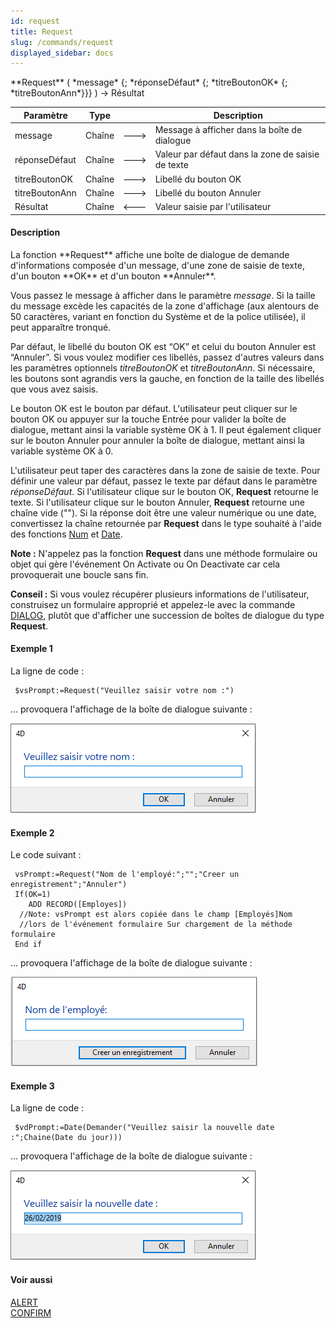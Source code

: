 ```yaml
---
id: request
title: Request
slug: /commands/request
displayed_sidebar: docs
---
```


<!--REF #_command_.Request.Syntax-->**Request** ( *message* {; *réponseDéfaut* {; *titreBoutonOK* {; *titreBoutonAnn*}}} )  -> Résultat<!-- END REF-->
<!--REF #_command_.Request.Params-->
| Paramètre | Type |  | Description |
| --- | --- | --- | --- |
| message | Chaîne | &#x1F852; | Message à afficher dans la boîte de dialogue |
| réponseDéfaut | Chaîne | &#x1F852; | Valeur par défaut dans la zone de saisie de texte |
| titreBoutonOK | Chaîne | &#x1F852; | Libellé du bouton OK |
| titreBoutonAnn | Chaîne | &#x1F852; | Libellé du bouton Annuler |
| Résultat | Chaîne | &#x1F850; | Valeur saisie par l'utilisateur |

<!-- END REF-->

#### Description 

<!--REF #_command_.Request.Summary-->La fonction **Request** affiche une boîte de dialogue de demande d'informations composée d'un message, d'une zone de saisie de texte, d'un bouton **OK** et d'un bouton **Annuler**.<!-- END REF--> 

Vous passez le message à afficher dans le paramètre *message*. Si la taille du message excède les capacités de la zone d'affichage (aux alentours de 50 caractères, variant en fonction du Système et de la police utilisée), il peut apparaître tronqué.

Par défaut, le libellé du bouton OK est “OK” et celui du bouton Annuler est “Annuler”. Si vous voulez modifier ces libellés, passez d'autres valeurs dans les paramètres optionnels *titreBoutonOK* et *titreBoutonAnn*. Si nécessaire, les boutons sont agrandis vers la gauche, en fonction de la taille des libellés que vous avez saisis.

Le bouton OK est le bouton par défaut. L'utilisateur peut cliquer sur le bouton OK ou appuyer sur la touche Entrée pour valider la boîte de dialogue, mettant ainsi la variable système OK à 1\. Il peut également cliquer sur le bouton Annuler pour annuler la boîte de dialogue, mettant ainsi la variable système OK à 0\. 

L'utilisateur peut taper des caractères dans la zone de saisie de texte. Pour définir une valeur par défaut, passez le texte par défaut dans le paramètre *réponseDéfaut*. Si l'utilisateur clique sur le bouton OK, **Request** retourne le texte. Si l'utilisateur clique sur le bouton Annuler, **Request** retourne une chaîne vide (""). Si la réponse doit être une valeur numérique ou une date, convertissez la chaîne retournée par **Request** dans le type souhaité à l'aide des fonctions [Num](num.md) et [Date](date.md).

**Note :** N'appelez pas la fonction **Request** dans une méthode formulaire ou objet qui gère l'événement On Activate ou On Deactivate car cela provoquerait une boucle sans fin.

**Conseil :** Si vous voulez récupérer plusieurs informations de l'utilisateur, construisez un formulaire approprié et appelez-le avec la commande [DIALOG](dialog.md), plutôt que d'afficher une succession de boîtes de dialogue du type **Request**.

#### Exemple 1 

La ligne de code :

```4d
 $vsPrompt:=Request("Veuillez saisir votre nom :")
```

... provoquera l'affichage de la boîte de dialogue suivante :

![](../assets/en/commands/pict4225119.fr.png)

#### Exemple 2 

Le code suivant :

```4d
 vsPrompt:=Request("Nom de l'employé:";"";"Creer un enregistrement";"Annuler")
 If(OK=1)
    ADD RECORD([Employes])
  //Note: vsPrompt est alors copiée dans le champ [Employés]Nom 
  //lors de l'événement formulaire Sur chargement de la méthode formulaire
 End if
```

... provoquera l'affichage de la boîte de dialogue suivante :

![](../assets/en/commands/pict4225137.fr.png)

#### Exemple 3 

La ligne de code :

```4d
 $vdPrompt:=Date(Demander("Veuillez saisir la nouvelle date :";Chaine(Date du jour)))
```

... provoquera l'affichage de la boîte de dialogue suivante :

![](../assets/en/commands/pict4225146.fr.png)

#### Voir aussi 

[ALERT](alert.md)  
[CONFIRM](confirm.md)  